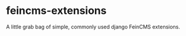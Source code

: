 feincms-extensions
==================

A little grab bag of simple, commonly used django FeinCMS extensions.